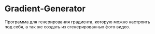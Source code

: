 # Gradient-Generator
Программа для генерирования градиента, которую можно настроить под себя, а так же создать из сгенерированных фото видео.
